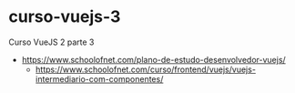 # curso-vuejs-3
Curso VueJS 2 parte 3

- https://www.schoolofnet.com/plano-de-estudo-desenvolvedor-vuejs/
  - https://www.schoolofnet.com/curso/frontend/vuejs/vuejs-intermediario-com-componentes/
